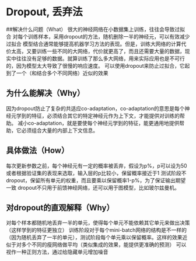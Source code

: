 # Dropout, 丢弃法
##解决什么问题（What）
很大的神经网络在小数据集上训练，往往会导致过拟合
对每个训练样本，采用dropout的方法，随机删除一半的神经元，可以有效减少过拟合
模型结合通常能够提高机器学习方法的表现。但是，训练大网络的计算代价太高，又要训练一些不同的大网络，代价就更高了，而且还需要大量的数据，现实中往往没有足够的数据。就算训练了那么多大网络，用来实际应用也是不可行的，因为模型太大导致了很慢的响应速度。
可以使用dropout来防止过拟合，它起到了一个（和结合多个不同网络）近似的效果

## 为什么能解决（Why）
因为dropout防止了复杂的共适应co-adaptation，co-adaptation的意思是每个神经元学到的特征，必须结合其它的特定神经元作为上下文，才能提供对训练的帮助。
减小co-adaptation，就是要使每个神经元学到的特征，能更通用地提供帮助，它必须组合大量的内部上下文信息。

## 具体做法（How）
每次更新参数之前，每个神经元有一定的概率被丢弃，假设为p%，p可以设为50或者根据验证集的表现来选取，输入层的p比较小，保留概率接近于1
测试阶段不dropout，保留所有单元的权重，而且要乘以保留概率1-p%，为了保证输出期望一致
dropout不只用于前馈神经网络，还可以用于图模型，比如玻尔兹曼机。

## 对dropout的直观解释（Why）
对每个样本都随机地丢弃一半的单元，使得每个单元不能依赖其它单元来做出决策（这样学到的特征更独立）
训练阶段对于每个mini-batch网络的结构是不一样的（因为随机丢弃了一半的单元），测试阶段每个单元乘以保留概率。这样的效果近似于对多个不同的瘦网络做平均（类似集成的效果，能提供更准确的预测）
可以视作一种正则方法，通过给隐藏单元增加噪音